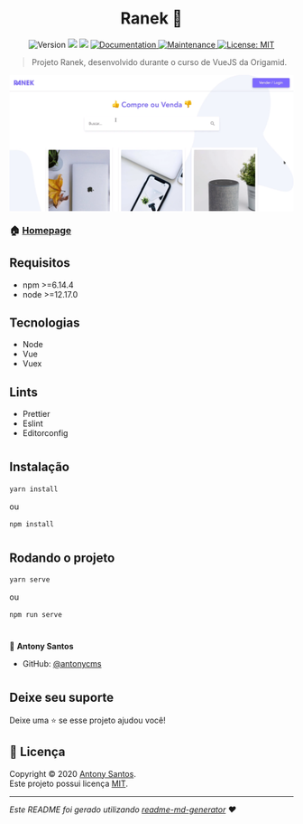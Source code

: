 <h1 align="center">Ranek 👋</h1>
<p align="center">
  <img alt="Version" src="https://img.shields.io/badge/version-1.0.0-blue.svg?cacheSeconds=2592000" />
  <img src="https://img.shields.io/badge/npm-%3E%3D6.14.4-blue.svg" />
  <img src="https://img.shields.io/badge/node-%3E%3D12.17.0-blue.svg" />
  <a href="https://github.com/antonycms/ranek#readme" target="_blank">
    <img alt="Documentation" src="https://img.shields.io/badge/documentation-yes-brightgreen.svg" />
  </a>
  <a href="https://github.com/antonycms/ranek/graphs/commit-activity" target="_blank">
    <img alt="Maintenance" src="https://img.shields.io/badge/Maintained%3F-yes-green.svg" />
  </a>
  <a href="https://github.com/antonycms/ranek/blob/master/LICENSE" target="_blank">
    <img alt="License: MIT" src="https://img.shields.io/github/license/antonycms/ranek" />
  </a>
</p>

> Projeto Ranek, desenvolvido durante o curso de VueJS da Origamid.

<img  align="center" src="./assets/print-home.png"/>

### 🏠 [Homepage](https://github.com/antonycms/ranek)

## Requisitos

- npm >=6.14.4
- node >=12.17.0

## Tecnologias
- Node
- Vue
- Vuex

## Lints
- Prettier
- Eslint
- Editorconfig

#
## Instalação

```sh
yarn install
```
ou
```sh
npm install
```
#
## Rodando o projeto

```sh
yarn serve
```
ou
```sh
npm run serve
```

#

👤 **Antony Santos**

* GitHub: [@antonycms](https://github.com/antonycms)

#
## Deixe seu suporte

Deixe uma ⭐️ se esse projeto ajudou você!

## 📝 Licença

Copyright © 2020 [Antony Santos](https://github.com/antonycms).<br />
Este projeto possui licença [MIT](hhttps://github.com/antonycms/ranek/blob/master/LICENSE).

***
_Este README foi gerado utilizando [readme-md-generator](https://github.com/kefranabg/readme-md-generator) ❤️_
